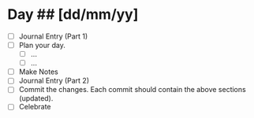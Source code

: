# Day ## [dd/mm/yy]

- [ ] Journal Entry (Part 1)
- [ ] Plan your day.
  - [ ] ...
  - [ ] ...
- [ ] Make Notes
- [ ] Journal Entry (Part 2)
- [ ] Commit the changes. Each commit should contain the above sections (updated).
- [ ] Celebrate
<!-- [x] to tick -->
